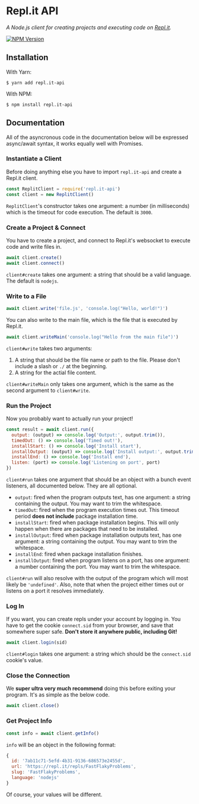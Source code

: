 # Repl.it API

*A Node.js client for creating projects and executing code on [Repl.it](https://repl.it/).*

[![NPM Version](https://img.shields.io/npm/v/repl.it-api.svg?style=for-the-badge)](https://npm.im/repl.it-api)

## Installation

With Yarn:

```
$ yarn add repl.it-api
```

With NPM:

```
$ npm install repl.it-api
```

## Documentation

All of the asyncronous code in the documentation below will be expressed async/await syntax, it works equally well with Promises.

### Instantiate a Client

Before doing anything else you have to import `repl.it-api` and create a Repl.it client.

```javascript
const ReplitClient = require('repl.it-api')
const client = new ReplitClient()
```

`ReplitClient`'s constructor takes one argument: a number (in milliseconds) which is the timeout for code execution. The default is `3000`.

### Create a Project & Connect

You have to create a project, and connect to Repl.it's websocket to execute code and write files in.

```javascript
await client.create()
await client.connect()
```

`client#create` takes one argument: a string that should be a valid language. The default is `nodejs`.

### Write to a File

```javascript
await client.write('file.js', 'console.log("Hello, world!")')
```

You can also write to the main file, which is the file that is executed by Repl.it.

```javascript
await client.writeMain('console.log("Hello from the main file")')
```

`client#write` takes two arguments:

1. A string that should be the file name or path to the file. Please don't include a slash or `./` at the beginning.
2. A string for the actial file content.

`client#writeMain` only takes one argument, which is the same as the second argument to `client#write`.

### Run the Project

Now you probably want to actually run your project!

```javascript
const result = await client.run({
  output: (output) => console.log('Output:', output.trim()),
  timedOut: () => console.log('Timed out!'),
  installStart: () => console.log('Install start'),
  installOutput: (output) => console.log('Install output:', output.trim()),
  installEnd: () => console.log('Install end'),
  listen: (port) => console.log('Listening on port', port)
})
```

`client#run` takes one argument that should be an object with a bunch event listeners, all documented below. They are all optional.

- `output`: fired when the program outputs text, has one argument: a string containing the output. You may want to trim the whitespace.
- `timedOut`: fired when the program execution times out. This timeout period **does not include** package installation time.
- `installStart`: fired when package installation begins. This will only happen when there are packages that need to be installed.
- `installOutput`: fired when package installation outputs text, has one argument: a string containing the output. You may want to trim the whitespace.
- `installEnd`: fired when package installation finishes.
- `installOutput`: fired when program listens on a port, has one argument: a number containing the port. You may want to trim the whitespace.

`client#run` will also resolve with the output of the program which will most likely be `'undefined'`. Also, note that when the project either times out or listens on a port it resolves immediately.

### Log In

If you want, you can create repls under your account by logging in. You have to get the cookie `connect.sid` from your browser, and save that somewhere super safe. **Don't store it anywhere public, including Git!**

```javascript
await client.login(sid)
```

`client#login` takes one argument: a string which should be the `connect.sid` cookie's value.

### Close the Connection

We **super ultra very much recommend** doing this before exiting your program. It's as simple as the below code.

```javascript
await client.close()
```

### Get Project Info

```javascript
const info = await client.getInfo()
```

`info` will be an object in the following format:

```javascript
{
  id: '7ab11c71-5efd-4b31-9136-686573e2455d',
  url: 'https://repl.it/repls/FastFlakyProblems',
  slug: 'FastFlakyProblems',
  language: 'nodejs'
}
```

Of course, your values will be different.
